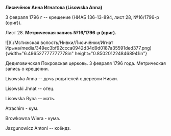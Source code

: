 **Лисичёнок Анна Игнатова (Lisowska Anna)**

3 февраля 1796 г -- крещение (НИАБ 136-13-894, лист 28, №16/1796-р
(ориг)).

Лист 28. **Метрическая запись №16/1796-р (ориг).**

![](./Мстижская волость/Нивки/Лисичёнки/Игнат Ирына/media/349ec3bf92ccca0942d34d9d0187a35591ded377.png){width="6.496527777777778in"
height="0.8502012248468941in"}

Дедиловичская Покровская церковь. 3 февраля 1796 года. Метрическая
запись о крещении.

Lisowska Anna -- дочь родителей с деревни Нивки.

Lisowski Jhnat -- отец.

Lisowska Ryna -- мать.

Atrachim - кум.

Browkowna Wiera - кума.

Jazgunowicz Antoni -- ксёндз.
